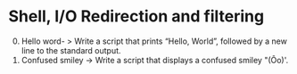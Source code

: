 # Shell, I/O Redirection and filtering
0. Hello word- > Write a script that prints “Hello, World”, followed by a new line to the standard output.
1. Confused smiley -> Write a script that displays a confused smiley "(Ôo)'.
